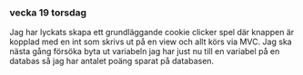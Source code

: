 ### vecka 19 torsdag
Jag har lyckats skapa ett grundläggande cookie clicker spel där knappen är kopplad med en int
som skrivs ut på en view och allt körs via MVC. Jag ska nästa gång försöka byta ut variabeln jag har just nu
till en variabel på en databas så jag har antalet poäng sparat på databasen.